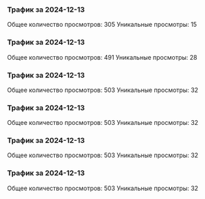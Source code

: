 ### Трафик за 2024-12-13
Общее количество просмотров: 305
Уникальные просмотры: 15

### Трафик за 2024-12-13
Общее количество просмотров: 491
Уникальные просмотры: 28

### Трафик за 2024-12-13
Общее количество просмотров: 503
Уникальные просмотры: 32

### Трафик за 2024-12-13
Общее количество просмотров: 503
Уникальные просмотры: 32

### Трафик за 2024-12-13
Общее количество просмотров: 503
Уникальные просмотры: 32

### Трафик за 2024-12-13
Общее количество просмотров: 503
Уникальные просмотры: 32

